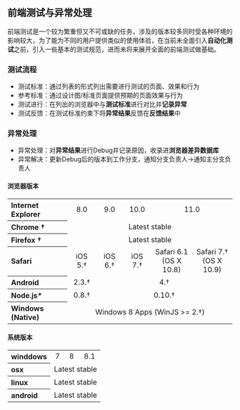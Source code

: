 ## 前端测试与异常处理

前端测试是一个较为繁重但又不可或缺的任务，涉及的版本较多同时受各种环境的影响较大，为了能为不同的用户提供类似的使用体验，在当前未全面引入**自动化测试**之前，引入一些基本的测试规范，进而未将来展开全面的前端测试做基础。

### 测试流程

* 测试标准：通过列表的形式列出需要进行测试的页面、效果和行为
* 参考标准：通过设计图/标准页面提供预期的页面效果与行为
* 测试进行：在列出的浏览器中与**测试标准**进行对比并**记录异常**
* 测试反馈：在测试标准约束下将**异常结果**反馈在**反馈结果**中

### 异常处理

* 异常处理：对**异常结果**进行Debug并记录原因，收录进**浏览器差异数据库**
* 异常解决：更新Debug后的版本到工作分支，通知分支负责人->通知主分支负责人

#### 浏览器版本

<table class="environments">
<tbody>
    <tr>
        <th align="left">Internet Explorer</th>
        <td align="center">8.0</td>
        <td align="center">9.0</td>
        <td align="center">10.0</td>
        <td colspan="2" align="center">11.0</td>
    </tr>
    <tr>
        <th align="left">Chrome †</th>
        <td colspan="6" align="center">Latest stable</td>
    </tr>
    <tr>
        <th align="left">Firefox †</th>
        <td colspan="6" align="center">Latest stable</td>
    </tr>
    <tr>
        <th align="left">Safari</th>
        <td align="center">iOS 5.†</td>
        <td align="center">iOS 6.†</td>
        <td align="center">iOS 7.†</td>
        <td align="center">Safari 6.1 <br> (OS X 10.8)</td>
        <td colspan="2" align="center">Safari 7.† <br> (OS X 10.9)</td>
    </tr>
    <tr>
        <th align="left">Android</th>
        <td align="center">2.3.†</td>
        <td colspan="5" align="center">4.†</td>
    </tr>
    <tr>
        <th align="left">Node.js*</th>
        <td align="center">0.8.†</td>
        <td colspan="5" align="center">0.10.†</td>
    </tr>
    <tr>
        <th align="left">Windows (Native)</th>
        <td colspan="6" align="center">Windows 8 Apps (WinJS &gt;= 2.†)</td>
    </tr>
</tbody>
</table>

#### 系统版本

<table class="environments">
<tbody>
    <tr>
        <th align="left">winddows</th>
        <td align="center">7</td>
        <td align="center">8</td>
        <td colspan="4" align="center">8.1</td>
    </tr>
    <tr>
        <th align="left">osx</th>
        <td colspan="6" align="center">Latest stable</td>
    </tr>
    <tr>
        <th align="left">linux</th>
        <td colspan="6" align="center">Latest stable</td>
    </tr>
        <tr>
        <th align="left">android</th>
        <td colspan="6" align="center">Latest stable</td>
    </tr>
</tbody>
</table>